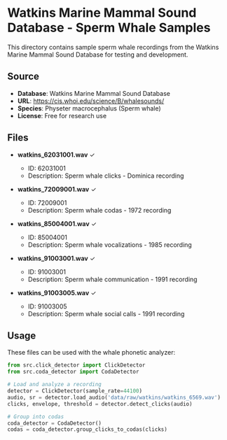 # Watkins Marine Mammal Sound Database - Sperm Whale Samples

This directory contains sample sperm whale recordings from the
Watkins Marine Mammal Sound Database for testing and development.

## Source
- **Database**: Watkins Marine Mammal Sound Database
- **URL**: https://cis.whoi.edu/science/B/whalesounds/
- **Species**: Physeter macrocephalus (Sperm whale)
- **License**: Free for research use

## Files

- **watkins_62031001.wav** ✓
  - ID: 62031001
  - Description: Sperm whale clicks - Dominica recording

- **watkins_72009001.wav** ✓
  - ID: 72009001
  - Description: Sperm whale codas - 1972 recording

- **watkins_85004001.wav** ✓
  - ID: 85004001
  - Description: Sperm whale vocalizations - 1985 recording

- **watkins_91003001.wav** ✓
  - ID: 91003001
  - Description: Sperm whale communication - 1991 recording

- **watkins_91003005.wav** ✓
  - ID: 91003005
  - Description: Sperm whale social calls - 1991 recording

## Usage

These files can be used with the whale phonetic analyzer:

```python
from src.click_detector import ClickDetector
from src.coda_detector import CodaDetector

# Load and analyze a recording
detector = ClickDetector(sample_rate=44100)
audio, sr = detector.load_audio('data/raw/watkins/watkins_6569.wav')
clicks, envelope, threshold = detector.detect_clicks(audio)

# Group into codas
coda_detector = CodaDetector()
codas = coda_detector.group_clicks_to_codas(clicks)
```
